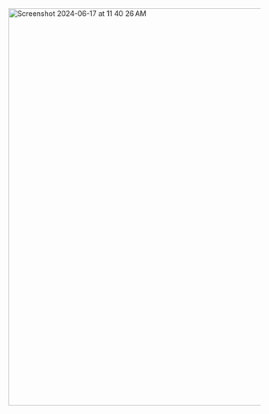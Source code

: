 <img width="794" alt="Screenshot 2024-06-17 at 11 40 26 AM" src="https://github.com/Nam-H-Pham/Data-Fitting/assets/95603897/050e4f94-39e6-4f67-af72-1ce2f233dd8f">
